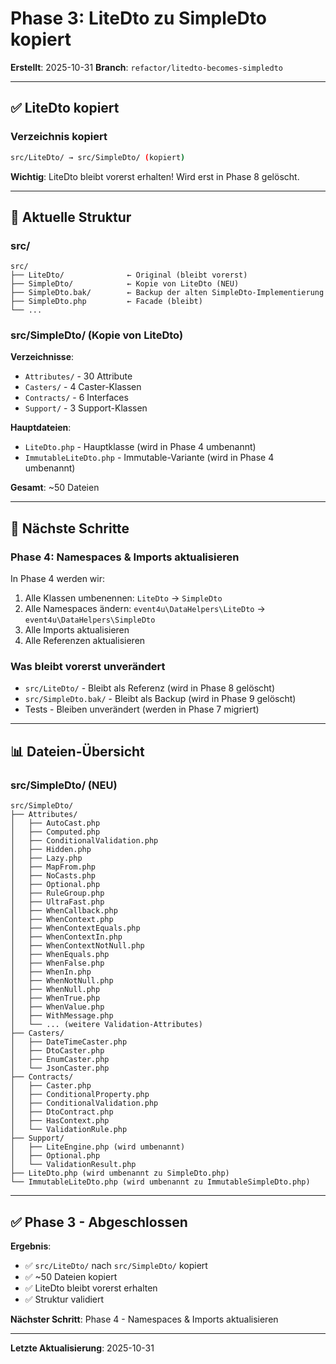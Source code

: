 # Phase 3: LiteDto zu SimpleDto kopiert

**Erstellt**: 2025-10-31
**Branch**: `refactor/litedto-becomes-simpledto`

---

## ✅ LiteDto kopiert

### Verzeichnis kopiert

```bash
src/LiteDto/ → src/SimpleDto/ (kopiert)
```

**Wichtig**: LiteDto bleibt vorerst erhalten! Wird erst in Phase 8 gelöscht.

---

## 📁 Aktuelle Struktur

### src/

```
src/
├── LiteDto/              ← Original (bleibt vorerst)
├── SimpleDto/            ← Kopie von LiteDto (NEU)
├── SimpleDto.bak/        ← Backup der alten SimpleDto-Implementierung
├── SimpleDto.php         ← Facade (bleibt)
└── ...
```

### src/SimpleDto/ (Kopie von LiteDto)

**Verzeichnisse**:
- `Attributes/` - 30 Attribute
- `Casters/` - 4 Caster-Klassen
- `Contracts/` - 6 Interfaces
- `Support/` - 3 Support-Klassen

**Hauptdateien**:
- `LiteDto.php` - Hauptklasse (wird in Phase 4 umbenannt)
- `ImmutableLiteDto.php` - Immutable-Variante (wird in Phase 4 umbenannt)

**Gesamt**: ~50 Dateien

---

## 🎯 Nächste Schritte

### Phase 4: Namespaces & Imports aktualisieren

In Phase 4 werden wir:
1. Alle Klassen umbenennen: `LiteDto` → `SimpleDto`
2. Alle Namespaces ändern: `event4u\DataHelpers\LiteDto` → `event4u\DataHelpers\SimpleDto`
3. Alle Imports aktualisieren
4. Alle Referenzen aktualisieren

### Was bleibt vorerst unverändert

- `src/LiteDto/` - Bleibt als Referenz (wird in Phase 8 gelöscht)
- `src/SimpleDto.bak/` - Bleibt als Backup (wird in Phase 9 gelöscht)
- Tests - Bleiben unverändert (werden in Phase 7 migriert)

---

## 📊 Dateien-Übersicht

### src/SimpleDto/ (NEU)

```
src/SimpleDto/
├── Attributes/
│   ├── AutoCast.php
│   ├── Computed.php
│   ├── ConditionalValidation.php
│   ├── Hidden.php
│   ├── Lazy.php
│   ├── MapFrom.php
│   ├── NoCasts.php
│   ├── Optional.php
│   ├── RuleGroup.php
│   ├── UltraFast.php
│   ├── WhenCallback.php
│   ├── WhenContext.php
│   ├── WhenContextEquals.php
│   ├── WhenContextIn.php
│   ├── WhenContextNotNull.php
│   ├── WhenEquals.php
│   ├── WhenFalse.php
│   ├── WhenIn.php
│   ├── WhenNotNull.php
│   ├── WhenNull.php
│   ├── WhenTrue.php
│   ├── WhenValue.php
│   ├── WithMessage.php
│   └── ... (weitere Validation-Attributes)
├── Casters/
│   ├── DateTimeCaster.php
│   ├── DtoCaster.php
│   ├── EnumCaster.php
│   └── JsonCaster.php
├── Contracts/
│   ├── Caster.php
│   ├── ConditionalProperty.php
│   ├── ConditionalValidation.php
│   ├── DtoContract.php
│   ├── HasContext.php
│   └── ValidationRule.php
├── Support/
│   ├── LiteEngine.php (wird umbenannt)
│   ├── Optional.php
│   └── ValidationResult.php
├── LiteDto.php (wird umbenannt zu SimpleDto.php)
└── ImmutableLiteDto.php (wird umbenannt zu ImmutableSimpleDto.php)
```

---

## ✅ Phase 3 - Abgeschlossen

**Ergebnis**:
- ✅ `src/LiteDto/` nach `src/SimpleDto/` kopiert
- ✅ ~50 Dateien kopiert
- ✅ LiteDto bleibt vorerst erhalten
- ✅ Struktur validiert

**Nächster Schritt**: Phase 4 - Namespaces & Imports aktualisieren

---

**Letzte Aktualisierung**: 2025-10-31

